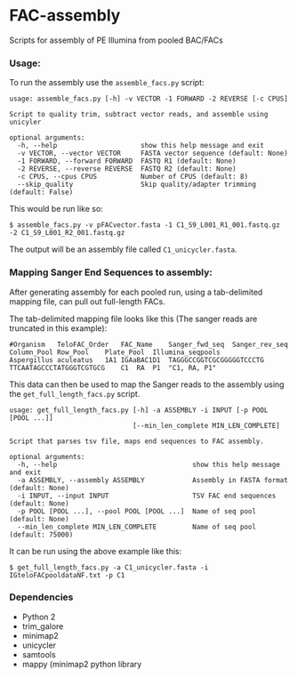 # FAC-assembly
Scripts for assembly of PE Illumina from pooled BAC/FACs 

### Usage:
To run the assembly use the `assemble_facs.py` script:
```
usage: assemble_facs.py [-h] -v VECTOR -1 FORWARD -2 REVERSE [-c CPUS]

Script to quality trim, subtract vector reads, and assemble using unicyler

optional arguments:
  -h, --help                     show this help message and exit
  -v VECTOR, --vector VECTOR     FASTA vector sequence (default: None)
  -1 FORWARD, --forward FORWARD  FASTQ R1 (default: None)
  -2 REVERSE, --reverse REVERSE  FASTQ R2 (default: None)
  -c CPUS, --cpus CPUS           Number of CPUS (default: 8)
  --skip_quality                 Skip quality/adapter trimming (default: False)
```
This would be run like so:
```
$ assemble_facs.py -v pFACvector.fasta -1 C1_S9_L001_R1_001.fastq.gz -2 C1_S9_L001_R2_001.fastq.gz
```
The output will be an assembly file called `C1_unicycler.fasta`.


### Mapping Sanger End Sequences to assembly:

After generating assembly for each pooled run, using a tab-delimited mapping file, can pull out full-length FACs.

The tab-delimited mapping file looks like this (The sanger reads are truncated in this example):
```
#Organism	TeloFAC_Order 	FAC_Name	Sanger_fwd_seq	Sanger_rev_seq	Column_Pool	Row_Pool	Plate_Pool	Illumina_seqpools
Aspergillus aculeatus	1A1	IGAaBAC1D1	TAGGGCCGGTCGCGGGGGTCCCTG	TTCAATAGCCCTATGGGTCGTGCG	C1	RA	P1	"C1, RA, P1"
```
This data can then be used to map the Sanger reads to the assembly using the `get_full_length_facs.py` script.
```
usage: get_full_length_facs.py [-h] -a ASSEMBLY -i INPUT [-p POOL [POOL ...]]
                               [--min_len_complete MIN_LEN_COMPLETE]

Script that parses tsv file, maps end sequences to FAC assembly.

optional arguments:
  -h, --help                                  show this help message and exit
  -a ASSEMBLY, --assembly ASSEMBLY            Assembly in FASTA format (default: None)
  -i INPUT, --input INPUT                     TSV FAC end sequences (default: None)
  -p POOL [POOL ...], --pool POOL [POOL ...]  Name of seq pool (default: None)
  --min_len_complete MIN_LEN_COMPLETE         Name of seq pool (default: 75000)
```
It can be run using the above example like this:
```
$ get_full_length_facs.py -a C1_unicycler.fasta -i IGteloFACpooldataNF.txt -p C1
```

### Dependencies
* Python 2
* trim_galore
* minimap2
* unicycler
* samtools
* mappy (minimap2 python library


